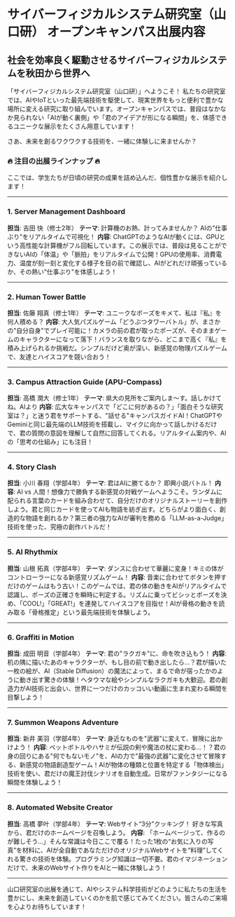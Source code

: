 # サイバーフィジカルシステム研究室（山口研） オープンキャンパス出展内容

## 社会を効率良く駆動させるサイバーフィジカルシステムを秋田から世界へ

「サイバーフィジカルシステム研究室（山口研）」へようこそ！
私たちの研究室では、AIやIoTといった最先端技術を駆使して、現実世界をもっと便利で豊かな場所に変える研究に取り組んでいます。オープンキャンパスでは、普段はなかなか見られない「AIが動く裏側」や「君のアイデアが形になる瞬間」を、体感できるユニークな展示をたくさん用意しています！

さあ、未来を創るワクワクする技術を、一緒に体験しに来ませんか？

### 🔥 注目の出展ラインナップ 🔥

ここでは、学生たちが日頃の研究の成果を詰め込んだ、個性豊かな展示を紹介します！

---

### 1. Server Management Dashboard
**担当**: 吉田 快（修士2年）
**テーマ**: 計算機のお熱、計ってみませんか？ AIの"仕事ぶり"をリアルタイムで可視化！
**内容**: ChatGPTのようなAIが動くには、GPUという高性能な計算機がフル回転しています。この展示では、普段は見ることができないAIの「体温」や「脈拍」をリアルタイムで公開！GPUの使用率、消費電力、温度が刻一刻と変化する様子を目の前で確認し、AIがどれだけ頑張っているか、その熱い"仕事ぶり"を体感しよう！

---

### 2. Human Tower Battle
**担当**: 佐藤 翔真（修士1年）
**テーマ**: ユニークなポーズをキメて、私は『私』を何人積める？
**内容**: 大人気パズルゲーム「どうぶつタワーバトル」が、まさかの"自分自身"でプレイ可能に！カメラの前の君が取ったポーズが、そのままゲームのキャラクターになって落下！バランスを取りながら、どこまで高く『私』を積み上げられるか挑戦だ。シンプルだけど奥が深い、新感覚の物理パズルゲームで、友達とハイスコアを競い合おう！

---

### 3. Campus Attraction Guide (APU-Compass)
**担当**: 高橋 潤大（修士1年）
**テーマ**: 県大の見所をご案内しま〜す。話しかけてね。AIより
**内容**: 広大なキャンパスで「どこに何があるの？」「面白そうな研究室は？」と迷う君をサポートする、"話せる"キャンパスガイドAI！ChatGPTやGeminiと同じ最先端のLLM技術を搭載し、マイクに向かって話しかけるだけで、君の質問の意図を理解して自然に回答してくれる。リアルタイム案内や、AIの「思考の仕組み」にも注目！

---

### 4. Story Clash
**担当**: 小川 春翔（学部4年）
**テーマ**: 君はAIに勝てるか？ 即興小説バトル！
**内容**: AI vs 人間！想像力で勝負する新感覚の対戦ゲームへようこそ。ランダムに配られる言葉のカードを組み合わせて、自分だけのオリジナルストーリーを創作しよう。君と同じカードを使ってAIも物語を紡ぎ出す。どちらがより面白く、創造的な物語を創れるか？第三者の強力なAIが審判を務める「LLM-as-a-Judge」技術を使った、究極の創作バトルだ！

---

### 5. AI Rhythmix
**担当**: 山根 拓真（学部4年）
**テーマ**: ダンスに合わせて華麗に変身！キミの体がコントローラーになる新感覚リズムゲーム！
**内容**: 音楽に合わせてボタンを押すだけのゲームはもう古い！このゲームでは、君の体の動きをAIがリアルタイムで認識し、ポーズの正確さを瞬時に判定する。リズムに乗ってビシッとポーズを決め、「COOL!」「GREAT!」を連発してハイスコアを目指せ！AIが骨格の動きを読み取る「骨格推定」という最先端技術を体験しよう。

---

### 6. Graffiti in Motion
**担当**: 成田 明音（学部4年）
**テーマ**: 君の"ラクガキ"に、命を吹き込もう！
**内容**: 机の隅に描いたあのキャラクターが、もし目の前で動き出したら…？君が描いた一枚の絵が、AI（Stable Diffusion）の魔法によって、まるで命が宿ったかのように動き出す驚きの体験！ヘタウマな絵やシンプルなラクガキも大歓迎。君の創造力がAI技術と出会い、世界に一つだけのカッコいい動画に生まれ変わる瞬間を目撃しよう！

---

### 7. Summon Weapons Adventure
**担当**: 新井 美羽（学部4年）
**テーマ**: 身近なものを"武器"に変えて、冒険に出かけよう！
**内容**: ペットボトルやハサミが伝説の剣や魔法の杖に変わる…！？君の身の回りにある"何でもないモノ"を、AIの力で"最強の武器"に変化させて冒険する、新感覚の物語創造型ゲーム！AIが物体の種類と位置を特定する「物体検出」技術を使い、君だけの魔王討伐シナリオを自動生成。日常がファンタジーになる瞬間を体験しよう！

---

### 8. Automated Website Creator
**担当**: 高橋 夢叶（学部4年）
**テーマ**: Webサイト“3分”クッキング！ 好きな写真から、君だけのホームページを召喚しよう。
**内容**: 「ホームページって、作るのが難しそう…」そんな常識は今日ここで覆る！たった1枚の“お気に入りの写真”を材料に、AIが全自動であなただけのオリジナルWebサイトを“料理”してくれる驚きの技術を体験。プログラミング知識は一切不要。君のイマジネーションだけで、未来のWebサイト作りをAIと一緒に体験しよう！

---

山口研究室の出展を通じて、AIやシステム科学技術がどのように私たちの生活を豊かにし、未来を創造していくのかを肌で感じてみてください。皆さんのご来場を心よりお待ちしています！